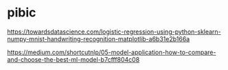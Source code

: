 # pibic
https://towardsdatascience.com/logistic-regression-using-python-sklearn-numpy-mnist-handwriting-recognition-matplotlib-a6b31e2b166a


https://medium.com/shortcutnlp/05-model-application-how-to-compare-and-choose-the-best-ml-model-b7cfff804c08
